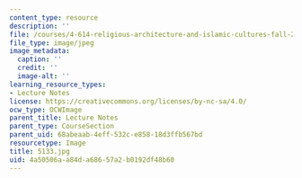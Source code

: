 ```yaml
---
content_type: resource
description: ''
file: /courses/4-614-religious-architecture-and-islamic-cultures-fall-2002/4a50506aa84da68657a2b0192df48b60_5133.jpg
file_type: image/jpeg
image_metadata:
  caption: ''
  credit: ''
  image-alt: ''
learning_resource_types:
- Lecture Notes
license: https://creativecommons.org/licenses/by-nc-sa/4.0/
ocw_type: OCWImage
parent_title: Lecture Notes
parent_type: CourseSection
parent_uid: 68abeaab-4eff-532c-e858-18d3ffb567bd
resourcetype: Image
title: 5133.jpg
uid: 4a50506a-a84d-a686-57a2-b0192df48b60
---
```

